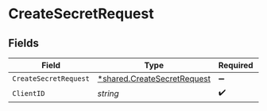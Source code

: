 # CreateSecretRequest


## Fields

| Field                                                                     | Type                                                                      | Required                                                                  | Description                                                               |
| ------------------------------------------------------------------------- | ------------------------------------------------------------------------- | ------------------------------------------------------------------------- | ------------------------------------------------------------------------- |
| `CreateSecretRequest`                                                     | [*shared.CreateSecretRequest](../../models/shared/createsecretrequest.md) | :heavy_minus_sign:                                                        | N/A                                                                       |
| `ClientID`                                                                | *string*                                                                  | :heavy_check_mark:                                                        | Client ID                                                                 |